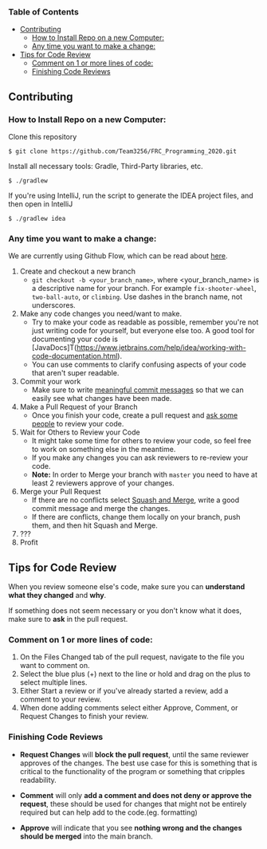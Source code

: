 ### Table of Contents
- [Contributing](#contributing)
    + [How to Install Repo on a new Computer:](#how-to-install-repo-on-a-new-computer)
    + [Any time you want to make a change:](#any-time-you-want-to-make-a-change)
- [Tips for Code Review](#tips-for-code-review)
    + [Comment on 1 or more lines of code:](#comment-on-1-or-more-lines-of-code)
    + [Finishing Code Reviews](#finishing-code-reviews)

## Contributing


### How to Install Repo on a new Computer:


Clone this repository

```
$ git clone https://github.com/Team3256/FRC_Programming_2020.git
```

Install all necessary tools: Gradle, Third-Party libraries, etc.

```
$ ./gradlew
```

If you're using IntelliJ, run the script to generate the IDEA project files, and then open in IntelliJ

```
$ ./gradlew idea
```

### Any time you want to make a change:
We are currently using Github Flow, which can be read about [here](https://guides.github.com/introduction/flow/).

 1. Create and checkout a new branch
	 - `git checkout -b <your_branch_name>`, where <your_branch_name> is a descriptive name for your branch. For example `fix-shooter-wheel`, `two-ball-auto`, or `climbing`. Use dashes in the branch name, not underscores.
2. Make any code changes you need/want to make.
	- Try to make your code as readable as possible, remember you're not just writing code for yourself, but everyone else too. A good tool for documenting your code is [JavaDocs]T(https://www.jetbrains.com/help/idea/working-with-code-documentation.html).
	- You can use comments to clarify confusing aspects of your code that aren't super readable.
3. Commit your work
	- Make sure to write [meaningful commit messages](https://chris.beams.io/posts/git-commit/) so that we can easily see what changes have been made.
4. Make a Pull Request of your Branch
	- Once you finish your code, create a pull request and [ask some people](https://docs.github.com/en/github/collaborating-with-issues-and-pull-requests/requesting-a-pull-request-review) to review your code.
5. Wait for Others to Review your Code
	-  It might take some time for others to review your code, so feel free to work on something else in the meantime.
	- If you make any changes you can ask reviewers to re-review your code.
	- **Note:** In order to Merge your branch with `master` you need to have at least 2 reviewers approve of your changes.
6. Merge your Pull Request
	- If there are no conflicts select [Squash and Merge](https://docs.github.com/en/github/collaborating-with-issues-and-pull-requests/about-pull-request-merges#squash-and-merge-your-pull-request-commits), write a good commit message and merge the changes.
	- If there are conflicts, change them locally on your branch, push them, and then hit Squash and Merge.
7. ???
8. Profit

## Tips for Code Review

When you review someone else's code, make sure you can __understand what they changed__ and __why__.

If something does not seem necessary or you don't know what it does, make sure to __ask__ in the pull request.

### Comment on 1 or more lines of code:
1. On the Files Changed tab of the pull request, navigate to the file you want to comment on.
2. Select the blue plus (+) next to the line or hold and drag on the plus to select multiple lines.
3. Either Start a review or if you've already started a review, add a comment to your review.
4. When done adding comments select either Approve, Comment, or Request Changes to finish your review.

### Finishing Code Reviews

* **Request Changes** will __block the pull request__, until the same reviewer approves of the changes. The best use case for this is something that is critical to the functionality of the program or something that cripples readability.

* **Comment** will only __add a comment and does not deny or approve the request__, these should be used for changes that might not be entirely required but can help add to the code.(eg. formatting)

* **Approve** will indicate that you see __nothing wrong and the changes should be merged__ into the main branch.
